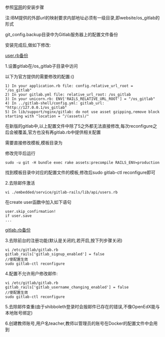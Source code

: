 参照[官网](https://about.gitlab.com/downloads/)的安装步骤

注:IBM提供的外部url的映射要求内部地址必须有一级目录,即website/os_gitlab的形式

git_config.backup目录中为Gitlab服务器上的配置文件备份

安装完成后,做如下修改:

[user.rb备份](https://github.com/rainymoon911/online_experiment_platform/blob/master/GitLab/git_config.backup/users.rb)

1.设置gitlab在/os_gitlab子目录中访问

以下为官方提供的需要修改的配置:()

    1) In your application.rb file: config.relative_url_root = "/os_gitlab"
    2) In your gitlab.yml file: relative_url_root: /os_gitlab
    3) In your unicorn.rb: ENV['RAILS_RELATIVE_URL_ROOT'] = "/os_gitlab"
    4) In ../gitlab-shell/config.yml: gitlab_url: "http://127.0.0.1/os_gitlab"
    5) In lib/support/nginx/gitlab: do not use asset gzipping,remove block starting with "location = ^/(assets)/"
    
在新版的gitlab中,以上配置文件中除了5之外都无法直接修改,每次reconfigure之后会被覆盖,官方也没有再gitlab.rb中提供相关配置

需要直接修改模板,模板目录为

修改完毕后运行

    sudo -u git -H bundle exec rake assets:precompile RAILS_ENV=production
    
找到模板目录中对应的配置文件的模板,修改后sudo gitlab-ctl reconfigure即可



2.去除邮件激活


    vi ./embedded/service/gitlab-rails/lib/api/users.rb
    
在create user函数中加入如下语句
    
    user.skip_confirmation!
    if user.save
    ...

[gitlab.rb备份](https://github.com/rainymoon911/online_experiment_platform/blob/master/GitLab/git_config.backup/gitlab.rb)

3.去除前台的注册功能(默认是关闭的,若开启,按下列步骤关闭)

    vi /etc/gitlab/gitlab.rb
    gitlab_rails['gitlab_signup_enabled'] = false
    //使配置生效
    sudo gitlab-ctl reconfigure

4.配置不允许用户修改邮件:

    vi /etc/gitlab/gitlab.rb
    gitlab_rails['gitlab_username_changing_enabled'] = false
    //使配置生效
    sudo gitlab-ctl reconfigure
    
5.去除邮件查重(由于shibboleth登录时会报邮件已存在的错误,不像OpenEdX能与本地账号绑定)

6.创建教师账号,用户名teacher,教师以管理员的账号在Docker的配置文件中会用到
